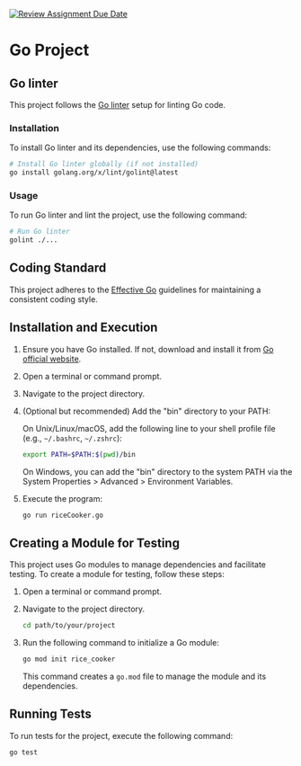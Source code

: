 [![Review Assignment Due Date](https://classroom.github.com/assets/deadline-readme-button-24ddc0f5d75046c5622901739e7c5dd533143b0c8e959d652212380cedb1ea36.svg)](https://classroom.github.com/a/__xb4cFP)

# Go Project

## Go linter

This project follows the [Go linter](https://pkg.go.dev/golang.org/x/lint/golint) setup for linting Go code.

### Installation

To install Go linter and its dependencies, use the following commands:

```bash
# Install Go linter globally (if not installed)
go install golang.org/x/lint/golint@latest 
```

### Usage

To run Go linter and lint the project, use the following command:

```bash
# Run Go linter
golint ./...
```

## Coding Standard

This project adheres to the [Effective Go](https://golang.org/doc/effective_go.html) guidelines for maintaining a consistent coding style.

## Installation and Execution

1. Ensure you have Go installed. If not, download and install it from [Go official website](https://golang.org/dl/).
2. Open a terminal or command prompt.
3. Navigate to the project directory.
4. (Optional but recommended) Add the "bin" directory to your PATH:

    On Unix/Linux/macOS, add the following line to your shell profile file (e.g., `~/.bashrc`, `~/.zshrc`):

    ```bash
    export PATH=$PATH:$(pwd)/bin
    ```

    On Windows, you can add the "bin" directory to the system PATH via the System Properties > Advanced > Environment Variables.

5. Execute the program:

    ```bash
    go run riceCooker.go
    ```

## Creating a Module for Testing

This project uses Go modules to manage dependencies and facilitate testing. To create a module for testing, follow these steps:

1. Open a terminal or command prompt.
2. Navigate to the project directory.

    ```bash
    cd path/to/your/project
    ```

3. Run the following command to initialize a Go module:

    ```bash
    go mod init rice_cooker
    ```

   This command creates a `go.mod` file to manage the module and its dependencies.

## Running Tests

To run tests for the project, execute the following command:

```bash
go test 
```